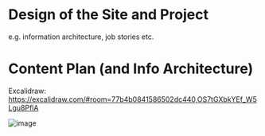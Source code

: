 # Design of the Site and Project

e.g. information architecture, job stories etc.

# Content Plan (and Info Architecture)

Excalidraw: https://excalidraw.com/#room=77b4b0841586502dc440,OS7tGXbkYEf_W5Lgu8PflA

![image](https://user-images.githubusercontent.com/180658/156899884-8b120c6d-fc15-486a-9766-cddc687c09f2.png)
